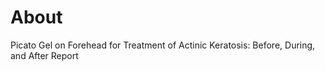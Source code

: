 # About
Picato Gel on Forehead for Treatment of Actinic Keratosis: Before, During, and After Report
